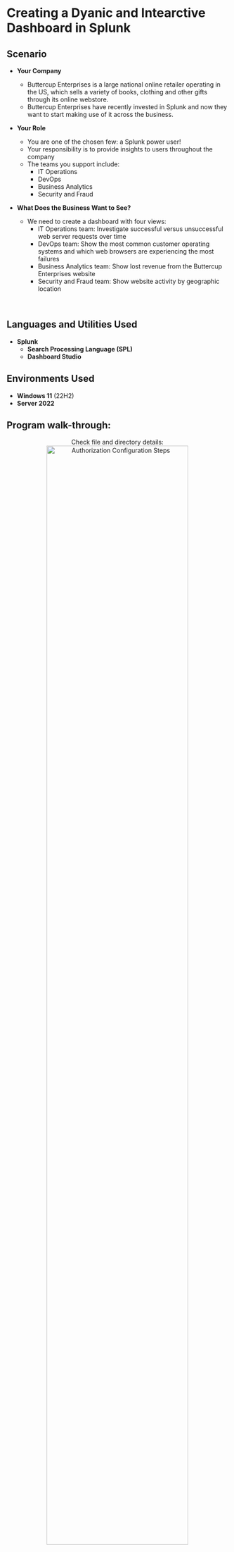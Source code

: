 <h1>Creating a Dyanic and Intearctive Dashboard in Splunk</h1>

<h2>Scenario</h2>

- <b>Your Company</b>
  - Buttercup Enterprises is a large national online retailer operating in the US, which sells a variety of books, clothing and other gifts through its online webstore.
  - Buttercup Enterprises have recently invested in Splunk and now they want to start making use of it across the business.

- <b>Your Role</b>
  - You are one of the chosen few: a Splunk power user!
  - Your responsibility is to provide insights to users throughout the company
  - The teams you support include:
    - IT Operations
    - DevOps
    - Business Analytics
    - Security and Fraud

- <b>What Does the Business Want to See?</b>
  - We need to create a dashboard with four views:
    - IT Operations team: Investigate successful versus unsuccessful web server requests over time
    - DevOps team: Show the most common customer operating systems and which web browsers are experiencing the most failures
    - Business Analytics team: Show lost revenue from the Buttercup Enterprises website
    - Security and Fraud team: Show website activity by geographic location
      
<br />

<h2>Languages and Utilities Used</h2>

- <b>Splunk</b> 
  - <b>Search Processing Language (SPL)</b>
  - <b>Dashboard Studio</b> 

<h2>Environments Used </h2>

- <b>Windows 11</b> (22H2)
- <b>Server 2022</b>

<h2>Program walk-through:</h2>

<p align="center">
Check file and directory details: <br/>
<img src="https://i.imgur.com/NvgHoCW.png" height="80%" width="80%" alt="Authorization Configuration Steps"/>
<p align="center"> 

<p>Used the ls -l command to check the file and directory details and used the ls -a command to check for hidden files. Alternatively, the ls -la command can be used to simultaneously check details of files, hidden files, and directories.
</p>
<p>There is 1 directory, 4 files, and 1 hidden file.
</p>
<br />

<br />
<br />
<p align="center"> 
File permissions description:  <br/>
<p>The permissions string contains 10 characters displaying whether we are looking at a directory (d) or file (-) and the read (r), write (w), and execute (x) permissions for the user, group, and other. - in place of r,w, or, x denotes a lack of that permission for a user, group, or other.</p>
<p>The first character displays whether it’s a directory or file. The second through fourth characters display whether the user has read, write, and/or execute permissions. The fifth through seventh characters display whether the group has read, write, and/or execute permissions. The eighth through tenth characters display whether other has read, write, and/or execute permissions.</p>
<br />

<p align="center">
<br />
Change file permissions:  <br/>
<img src="https://i.imgur.com/A43shaV.png" height="80%" width="80%" alt="Authorization Configuration Steps"/>
<p align="center"> 

<p>Only the user and group should have read and write permissions for the project_k.txt file, so I removed write permissions for other in the project_k.txt file by entering the command chmod o-w project_k.txt and confirmed the changes using the ls -l command.
</p>
<p>File project_m.txt is a restricted file that should only have permissions for the user and none for group or other. Group had read permissions, so I removed read permissions for group in the project_m.txt file by entering the command chmod g-r project_m.txt and confirmed the changes using the ls -l command.
</p>
<br />

<p align="center">
<br />
Change file permissions on a hidden file:  <br/>
<img src="https://i.imgur.com/4scAuZp.png" height="80%" width="80%" alt="Authorization Configuration Steps"/>
<p align="center"> 

<p>Used the ls -la command to view permissions on the hidden .project_x.txt file. Used the command chmod u=r,g=r .project_x.txt to change the permissions so that only the user and the group have read permissions. Confirmed the changes with the ls -la command.
</p> 
<br />

<p align="center">
<br />
Change directory permissions:  <br/>
<img src="https://i.imgur.com/WmdtABQ.png" height="80%" width="80%" alt="Authorization Configuration Steps"/>
<p align="center"> 

<p>Only the user should have permissions for the drafts directory, so I removed the execute permissions for the group in the drafts directory by entering the command chmod g-x drafts and confirming the changes by entering the command ls -l.
</p>  
<br />
<br />
<p align="center"> 
Summary:  <br/>
<p>Used the ls -l command and ls -a command to check the details of a directory and its files, including hidden files. Used the chmod command (e.g. chmod o-w project_k.txt) to remove file permissions for restricted files and used the ls-l command to confirm that changes were successful. Used the chmod command (e.g. chmod u=r,g=r .project_x.txt) to change file permissions on a hidden file and used the command ls -la to confirm the changes. Used the chmod command to change directory permissions (e.g. chmod g-x drafts) and confirmed the changes using the ls -l command.
</p>

<br />
 
</p>

<!--
 ```diff
- text in red
+ text in green
! text in orange
# text in gray
@@ text in purple (and bold)@@
```
--!>
